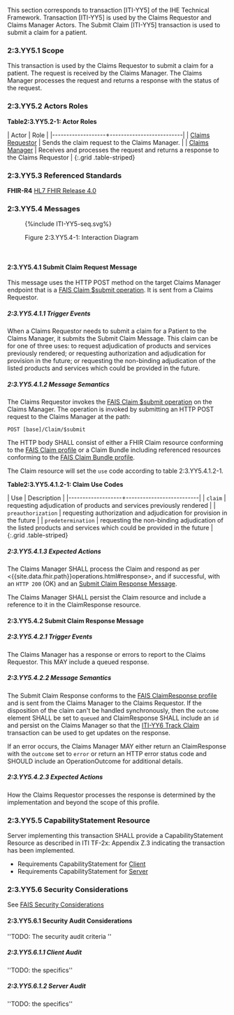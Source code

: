 This section corresponds to transaction [ITI-YY5] of the IHE Technical Framework. Transaction [ITI-YY5] is used by the Claims Requestor and Claims Manager Actors. The Submit Claim [ITI-YY5] transaction is used to submit a claim for a patient.

### 2:3.YY5.1 Scope

This transaction is used by the Claims Requestor to submit a claim for a patient.  The request is received by the Claims Manager.  The Claims Manager processes the request and returns a response with the status of the request.

### 2:3.YY5.2 Actors Roles

**Table2:3.YY5.2-1: Actor Roles**

| Actor | Role |
|-------------------+--------------------------|
| [Claims Requestor](volume-1.html#claims-requestor)    | Sends the claim request to the Claims Manager. |
| [Claims Manager](volume-1.html#claims-manager) | Receives and processes the request and returns a response to the Claims Requestor |
{:.grid .table-striped}

### 2:3.YY5.3 Referenced Standards

**FHIR-R4** [HL7 FHIR Release 4.0]({{site.data.fhir.path}})

### 2:3.YY5.4 Messages

<figure>
{%include ITI-YY5-seq.svg%}
<p id="f2.3.YY5.4-1" class="figureTitle">Figure 2:3.YY5.4-1: Interaction Diagram</p>
</figure>
<br clear="all">

#### 2:3.YY5.4.1 Submit Claim Request Message

This message uses the HTTP POST method on the target Claims Manager endpoint that is a [FAIS Claim $submit operation](OperationDefinition-IHE.FAIS.Claim.Submit.html).
It is sent from a Claims Requestor.

##### 2:3.YY5.4.1.1 Trigger Events

When a Claims Requestor needs to submit a claim for a Patient to the Claims Manager, it submits the Submit Claim Message.  This claim can be for one of three uses: to request adjudication of products and services previously rendered; or requesting authorization and adjudication for provision in the future; or requesting the non-binding adjudication of the listed products and services which could be provided in the future.

##### 2:3.YY5.4.1.2 Message Semantics

The Claims Requestor invokes the [FAIS Claim $submit operation](OperationDefinition-IHE.FAIS.Claim.Submit.html) on the Claims Manager.  The operation is invoked by submitting an HTTP POST request to the Claims Manager at the path:

```
POST [base]/Claim/$submit
```

The HTTP body SHALL consist of either a FHIR Claim resource conforming to the [FAIS Claim profile](StructureDefinition-IHE.FAIS.Claim.html) or a Claim Bundle including referenced resources conforming to the [FAIS Claim Bundle profile](StructureDefinition-IHE.FAIS.Claim.Bundle.html).

The Claim resource will set the `use` code according to table 2:3.YY5.4.1.2-1.

**Table2:3.YY5.4.1.2-1: Claim Use Codes**

| Use | Description |
|-------------------+--------------------------|
| `claim` | requesting adjudication of products and services previously rendered |
| `preauthorization` | requesting authorization and adjudication for provision in the future |
| `predetermination` | requesting the non-binding adjudication of the listed products and services which could be provided in the future |
{:.grid .table-striped}

##### 2:3.YY5.4.1.3 Expected Actions

The Claims Manager SHALL process the Claim and respond as per <{{site.data.fhir.path}}operations.html#response>, and if successful, with an `HTTP 200` (OK) and an [Submit Claim Response Message](#enroll-response).

The Claims Manager SHALL persist the Claim resource and include a reference to it in the ClaimResponse resource.

<a name="enroll-response"></a>

#### 2:3.YY5.4.2 Submit Claim Response Message

##### 2:3.YY5.4.2.1 Trigger Events

The Claims Manager has a response or errors to report to the Claims Requestor.  This MAY include a queued response.

##### 2:3.YY5.4.2.2 Message Semantics

The Submit Claim Response conforms to the [FAIS ClaimResponse profile](StructureDefinition-IHE.FAIS.ClaimResponse.html) and is sent from the Claims Manager to the Claims Requestor.  If the disposition of the claim can't be handled synchronously, then the `outcome` element SHALL be set to `queued` and ClaimResponse SHALL include an `id` and persist on the Claims Manager so that the [ITI-YY6 Track Claim](ITI-YY6.html) transaction can be used to get updates on the response.

If an error occurs, the Claims Manager MAY either return an ClaimResponse with the `outcome` set to `error` or return an HTTP error status code and SHOULD include an OperationOutcome for additional details.

##### 2:3.YY5.4.2.3 Expected Actions

How the Claims Requestor processes the response is determined by the implementation and beyond the scope of this profile. 

### 2:3.YY5.5 CapabilityStatement Resource

Server implementing this transaction SHALL provide a CapabilityStatement Resource as described in ITI TF-2x: Appendix Z.3 indicating the transaction has been implemented.

* Requirements CapabilityStatement for [Client](CapabilityStatement-IHE.ToDo.client.html)
* Requirements CapabilityStatement for [Server](CapabilityStatement-IHE.ToDo.server.html)

### 2:3.YY5.6 Security Considerations

See [FAIS Security Considerations](volume-1.html#security-considerations)

#### 2:3.YY5.6.1 Security Audit Considerations

''TODO: The security audit criteria ''

##### 2:3.YY5.6.1.1 Client Audit

''TODO: the specifics''

##### 2:3.YY5.6.1.2 Server Audit

''TODO: the specifics''
